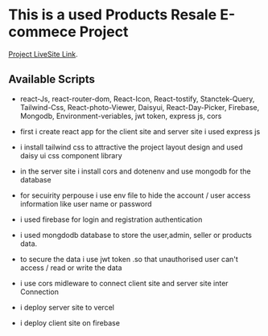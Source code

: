 # This is a used Products Resale E-commece Project

 [Project LiveSite Link](https://car-resale-8975e.firebaseapp.com).

## Available Scripts

- react-Js, react-router-dom, React-Icon, React-tostify, Stanctek-Query, Tailwind-Css, React-photo-Viewer, Daisyui, React-Day-Picker, Firebase, Mongodb, Environment-veriables, jwt token, express js, cors 

- first i create react app for the client site and server site i used express js
- i install tailwind css to attractive the project layout design and used daisy ui css component library
- in the server site i install cors and dotenenv and use mongodb for the database
- for secuirity perpouse i use env file to hide the account / user access information like user name or password
-  i used firebase for login and registration authentication
- i used mongdodb database to store the user,admin, seller or products data.
- to secure the data i use jwt token .so that unauthorised user can't access / read or write the data
- i use cors midleware to connect client site and server site inter Connection
- i deploy server site to vercel
- i deploy client site on firebase
